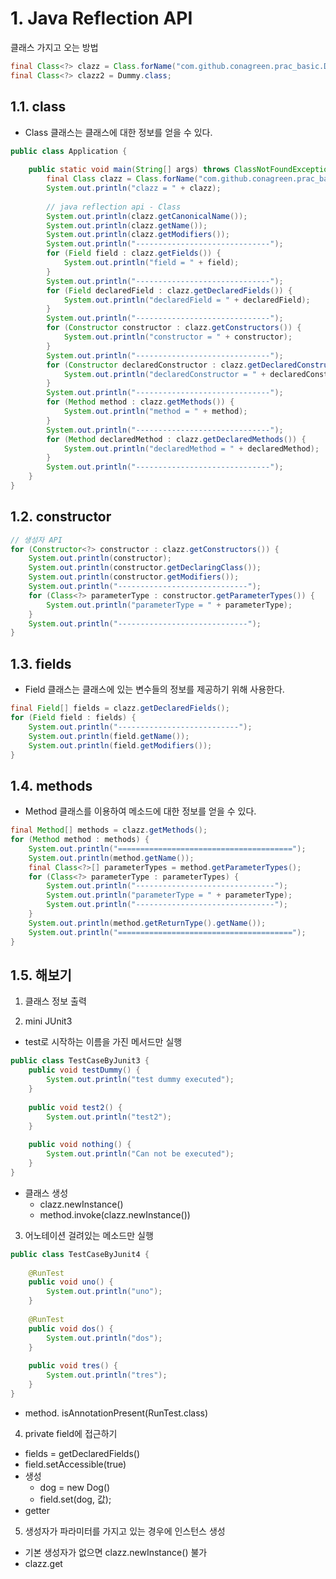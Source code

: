 # 1. Java Reflection API

클래스 가지고 오는 방법

```java
final Class<?> clazz = Class.forName("com.github.conagreen.prac_basic.Dummy");
final Class<?> clazz2 = Dummy.class;
```

## 1.1. class

- Class 클래스는 클래스에 대한 정보를 얻을 수 있다.

```java
public class Application {
    
    public static void main(String[] args) throws ClassNotFoundException {
        final Class clazz = Class.forName("com.github.conagreen.prac_basic.Dummy");
        System.out.println("clazz = " + clazz);
        
        // java reflection api - Class
        System.out.println(clazz.getCanonicalName());
        System.out.println(clazz.getName());
        System.out.println(clazz.getModifiers());
        System.out.println("------------------------------");
        for (Field field : clazz.getFields()) {
            System.out.println("field = " + field);
        }
        System.out.println("------------------------------");
        for (Field declaredField : clazz.getDeclaredFields()) {
            System.out.println("declaredField = " + declaredField);
        }
        System.out.println("------------------------------");
        for (Constructor constructor : clazz.getConstructors()) {
            System.out.println("constructor = " + constructor);
        }
        System.out.println("------------------------------");
        for (Constructor declaredConstructor : clazz.getDeclaredConstructors()) {
            System.out.println("declaredConstructor = " + declaredConstructor);
        }
        System.out.println("------------------------------");
        for (Method method : clazz.getMethods()) {
            System.out.println("method = " + method);
        }
        System.out.println("------------------------------");
        for (Method declaredMethod : clazz.getDeclaredMethods()) {
            System.out.println("declaredMethod = " + declaredMethod);
        }
        System.out.println("------------------------------");
    }
}
```

## 1.2. constructor

```java
// 생성자 API
for (Constructor<?> constructor : clazz.getConstructors()) {
    System.out.println(constructor);
    System.out.println(constructor.getDeclaringClass());
    System.out.println(constructor.getModifiers());
    System.out.println("-----------------------------");
    for (Class<?> parameterType : constructor.getParameterTypes()) {
        System.out.println("parameterType = " + parameterType);
    }
    System.out.println("-----------------------------");
}
```

## 1.3. fields

- Field 클래스는 클래스에 있는 변수들의 정보를 제공하기 위해 사용한다.

```java
final Field[] fields = clazz.getDeclaredFields();
for (Field field : fields) {
    System.out.println("---------------------------");
    System.out.println(field.getName());
    System.out.println(field.getModifiers());
}
```

## 1.4. methods

- Method 클래스를 이용하여 메소드에 대한 정보를 얻을 수 있다.

```java
final Method[] methods = clazz.getMethods();
for (Method method : methods) {
    System.out.println("=======================================");
    System.out.println(method.getName());
    final Class<?>[] parameterTypes = method.getParameterTypes();
    for (Class<?> parameterType : parameterTypes) {
        System.out.println("-------------------------------");
        System.out.println("parameterType = " + parameterType);
        System.out.println("-------------------------------");
    }
    System.out.println(method.getReturnType().getName());
    System.out.println("=======================================");
}
```

## 1.5. 해보기

1. 클래스 정보 출력

2. mini JUnit3
- test로 시작하는 이름을 가진 메서드만 실행

```java
public class TestCaseByJunit3 {
    public void testDummy() {
        System.out.println("test dummy executed");
    }
    
    public void test2() {
        System.out.println("test2");
    }
    
    public void nothing() {
        System.out.println("Can not be executed");
    }
}
```

- 클래스 생성
  - clazz.newInstance()
  - method.invoke(clazz.newInstance())

3. 어노테이션 걸려있는 메소드만 실행

```java
public class TestCaseByJunit4 {
    
    @RunTest
    public void uno() {
        System.out.println("uno");
    }
    
    @RunTest
    public void dos() {
        System.out.println("dos");
    }
    
    public void tres() {
        System.out.println("tres");
    }
}
```

- method. isAnnotationPresent(RunTest.class)

4. private field에 접근하기
- fields = getDeclaredFields()
- field.setAccessible(true)
- 생성
  - dog = new Dog()
  - field.set(dog, 값);
- getter

5. 생성자가 파라미터를 가지고 있는 경우에 인스턴스 생성
- 기본 생성자가 없으면 clazz.newInstance() 불가
- clazz.get
